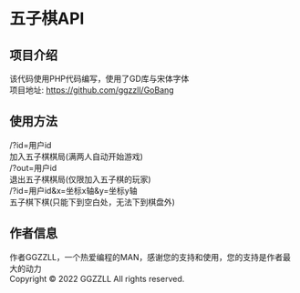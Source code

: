 # 五子棋API
## 项目介绍  
该代码使用PHP代码编写，使用了GD库与宋体字体  
项目地址: https://github.com/ggzzll/GoBang  
## 使用方法  
/?id=用户id  
加入五子棋棋局(满两人自动开始游戏)  
/?out=用户id  
退出五子棋棋局(仅限加入五子棋的玩家)  
/?id=用户id&x=坐标x轴&y=坐标y轴  
五子棋下棋(只能下到空白处，无法下到棋盘外)  
## 作者信息  
作者GGZZLL，一个热爱编程的MAN，感谢您的支持和使用，您的支持是作者最大的动力  
Copyright © 2022 GGZZLL All rights reserved.
